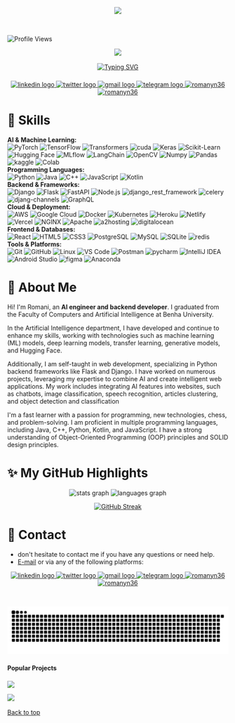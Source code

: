 <p align="center">
  <img src="https://capsule-render.vercel.app/api?type=waving&color=gradient&height=100&section=header"/>
</p>

<br>

![Profile Views](https://komarev.com/ghpvc/?username=romanyn36&color=blue)

<div align="center">
  <img height="200" src="https://upload.wikimedia.org/wikipedia/en/e/e7/Steve_%28Minecraft%29.png?20220417165835"  />
</div>

<div align="center">
  
[![Typing SVG](https://readme-typing-svg.demolab.com?font=Fira+Code&duration=2000&pause=1000&color=F7136E&center=true&vCenter=true&multiline=true&width=435&height=100&lines=hello+I'm+Romani;I'm+AI+Engnieer+)](https://git.io/typing-svg)

</div>

###

<div align="center">
  <a href="https://www.linkedin.com/in/romaninasrat/" target="_blank">
    <img src="https://raw.githubusercontent.com/maurodesouza/profile-readme-generator/master/src/assets/icons/social/linkedin/default.svg" width="52" height="40" alt="linkedin logo"  />
  </a>
  <a href="https://x.com/RomaniNasrat" target="_blank">
    <img src="https://raw.githubusercontent.com/maurodesouza/profile-readme-generator/master/src/assets/icons/social/twitter/default.svg" width="52" height="40" alt="twitter logo"  />
  </a>
  <a href="romani.nasrat@gmail.com" target="_blank">
    <img src="https://raw.githubusercontent.com/maurodesouza/profile-readme-generator/master/src/assets/icons/social/gmail/default.svg" width="52" height="40" alt="gmail logo"  />
  </a>
  <a href="https://t.me/romanyn36" target="_blank">
    <img src="https://raw.githubusercontent.com/maurodesouza/profile-readme-generator/master/src/assets/icons/social/telegram/default.svg" width="52" height="40" alt="telegram logo"  />
  </a>
  <a href="https://github.com/romanyn36" target="blank"><img  src="https://raw.githubusercontent.com/rahuldkjain/github-profile-readme-generator/master/src/images/icons/Social/github.svg" alt="romanyn36" height="40" width="52" /></a>
   <a href="https://kaggle.com/romanyn36" target="blank"><img src="https://raw.githubusercontent.com/rahuldkjain/github-profile-readme-generator/master/src/images/icons/Social/kaggle.svg" alt="romanyn36" height="40" width="52" /></a>


</div>

###



<!-- <a href="https://www.buymeacoffee.com/romanyn36" target="_blank" style="display: inline-block;">
    <img src="https://img.shields.io/badge/Donate-Buy%20Me%20A%20Coffee-orange.svg?style=flat-square&logo=buymeacoffee" align="center"/>
  </a> -->
  









# :rocket: Skills ##
<p align="left">
  <div align="left">
    <strong>AI & Machine Learning:</strong><br>
    <img src="https://img.shields.io/badge/PyTorch-EE4C2C?logo=pytorch&logoColor=white" height="25" alt="PyTorch" />
    <img src="https://img.shields.io/badge/TensorFlow-FF6F00?logo=tensorflow&logoColor=white" height="25" alt="TensorFlow" />
    <img src="https://img.shields.io/badge/Transformers-FF6F00?logo=transformers&logoColor=white" height="25" alt="Transformers" />
    <img src="https://img.shields.io/badge/cuda-76B900?logo=nvidia&logoColor=white" height="25" alt="cuda" />
    <img src="https://img.shields.io/badge/Keras-D00000?logo=keras&logoColor=white" height="25" alt="Keras" />
    <img src="https://img.shields.io/badge/Scikit_Learn-F7931E?logo=scikit-learn&logoColor=white" height="25" alt="Scikit-Learn" />
    <img src="https://img.shields.io/badge/Hugging_Face-FFD21E?logo=huggingface&logoColor=black" height="25" alt="Hugging Face" />
    <img src="https://img.shields.io/badge/MLflow-0194E2?logo=mlflow&logoColor=white" height="25" alt="MLflow" />
    <img src="https://img.shields.io/badge/LangChain-000000?logo=langchain&logoColor=white" height="25" alt="LangChain" />
    <img src="https://img.shields.io/badge/OpenCV-5C3EE8?logo=opencv&logoColor=white" height="25" alt="OpenCV" />
    <img src="https://img.shields.io/badge/Numpy-013243?logo=numpy&logoColor=white" height="25" alt="Numpy" />
    <img src="https://img.shields.io/badge/Pandas-150458?logo=pandas&logoColor=white" height="25" alt="Pandas" />
    <img src="https://img.shields.io/badge/kaggle-20BEFF?logo=kaggle&logoColor=white" height="25" alt="kaggle" />
    <img src="https://img.shields.io/badge/Colab-F9AB00?logo=google-colab&logoColor=white" height="25" alt="Colab" />
  </div>

  <div align="left">
    <strong>Programming Languages:</strong><br>
    <img src="https://img.shields.io/badge/Python-3776AB?logo=python&logoColor=white" height="25" alt="Python" />
    <img src="https://img.shields.io/badge/Java-007396?logo=java&logoColor=white" height="25" alt="Java" />
    <img src="https://img.shields.io/badge/C++-00599C?logo=c%2B%2B&logoColor=white" height="25" alt="C++" />
    <img src="https://img.shields.io/badge/JavaScript-F7DF1E?logo=javascript&logoColor=black" height="25" alt="JavaScript" />
    <img src="https://img.shields.io/badge/Kotlin-7F52FF?logo=kotlin&logoColor=white" height="25" alt="Kotlin" />
  </div>

  <div align="left">
    <strong>Backend & Frameworks:</strong><br>
    <img src="https://img.shields.io/badge/Django-092E20?logo=django&logoColor=white" height="25" alt="Django" />
    <img src="https://img.shields.io/badge/Flask-000000?logo=flask&logoColor=white" height="25" alt="Flask" />
    <img src="https://img.shields.io/badge/FastAPI-009688?logo=fastapi&logoColor=white" height="25" alt="FastAPI" />
    <img src="https://img.shields.io/badge/Node.js-339933?logo=node.js&logoColor=white" height="25" alt="Node.js" />
    <img src="https://img.shields.io/badge/django_rest_framework-092E20?logo=django&logoColor=white" height="25" alt="django_rest_framework" />
    <img src="https://img.shields.io/badge/celery-37814A?logo=celery&logoColor=white" height="25" alt="celery" />
    <img src="https://img.shields.io/badge/djang-channels-092E20?logo=django&logoColor=white" height="25" alt="djang-channels" />
    <img src="https://img.shields.io/badge/GraphQL-E10098?logo=graphql&logoColor=white" height="25" alt="GraphQL" />
  </div>
  <div align="left">
    <strong>Cloud & Deployment:</strong><br>
    <img src="https://img.shields.io/badge/AWS-232F3E?logo=amazon-aws&logoColor=white" height="25" alt="AWS" />
    <img src="https://img.shields.io/badge/Google_Cloud-4285F4?logo=google-cloud&logoColor=white" height="25" alt="Google Cloud" />
    <img src="https://img.shields.io/badge/Docker-2496ED?logo=docker&logoColor=white" height="25" alt="Docker" />
    <img src="https://img.shields.io/badge/Kubernetes-326CE5?logo=kubernetes&logoColor=white" height="25" alt="Kubernetes" />
    <img src="https://img.shields.io/badge/Heroku-430098?logo=heroku&logoColor=white" height="25" alt="Heroku" />
    <img src="https://img.shields.io/badge/Netlify-00C7B7?logo=netlify&logoColor=white" height="25" alt="Netlify" />
    <img src="https://img.shields.io/badge/Vercel-000000?logo=vercel&logoColor=white" height="25" alt="Vercel" />
    <img src="https://img.shields.io/badge/NGINX-009639?logo=nginx&logoColor=white" height="25" alt="NGINX" />
    <img src="https://img.shields.io/badge/Apache-D22128?logo=apache&logoColor=white" height="25" alt="Apache" />
    <img src="https://img.shields.io/badge/a2hosting-00A2FF?logo=a2hosting&logoColor=white" height="25" alt="a2hosting" />
    <img src="https://img.shields.io/badge/digitalocean-0080FF?logo=digitalocean&logoColor=white" height="25" alt="digitalocean" />
  
  </div>

  <div align="left">
    <strong>Frontend & Databases:</strong><br>
    <img src="https://img.shields.io/badge/React-61DAFB?logo=react&logoColor=black" height="25" alt="React" />
    <img src="https://img.shields.io/badge/HTML5-E34F26?logo=html5&logoColor=white" height="25" alt="HTML5" />
    <img src="https://img.shields.io/badge/CSS3-1572B6?logo=css3&logoColor=white" height="25" alt="CSS3" />
    <img src="https://img.shields.io/badge/PostgreSQL-4169E1?logo=postgresql&logoColor=white" height="25" alt="PostgreSQL" />
    <img src="https://img.shields.io/badge/MySQL-4479A1?logo=mysql&logoColor=white" height="25" alt="MySQL" />
    <img src="https://img.shields.io/badge/SQLite-003B57?logo=sqlite&logoColor=white" height="25" alt="SQLite" />
    <img src="https://img.shields.io/badge/redis-DC382D?logo=redis&logoColor=white" height="25" alt="redis" />
  </div>

  <div align="left">
    <strong>Tools & Platforms:</strong><br>
    <img src="https://img.shields.io/badge/Git-F05032?logo=git&logoColor=white" height="25" alt="Git" />
    <img src="https://img.shields.io/badge/GitHub-181717?logo=github&logoColor=white" height="25" alt="GitHub" />
    <img src="https://img.shields.io/badge/Linux-FCC624?logo=linux&logoColor=black" height="25" alt="Linux" />
    <img src="https://img.shields.io/badge/VS_Code-007ACC?logo=visual-studio-code&logoColor=white" height="25" alt="VS Code" />
    <img src="https://img.shields.io/badge/Postman-FF6C37?logo=postman&logoColor=white" height="25" alt="Postman" />
    <img src="https://img.shields.io/badge/pycharm-000000?logo=pycharm&logoColor=white" height="25" alt="pycharm" />
    <img src="https://img.shields.io/badge/IntelliJ_IDEA-000000?logo=intellij-idea&logoColor=white" height="25" alt="IntelliJ IDEA" />
    <img src="https://img.shields.io/badge/Android_Studio-3DDC84?logo=android-studio&logoColor=white" height="25" alt="Android Studio" />
    <img src="https://img.shields.io/badge/figma-F24E1E?logo=figma&logoColor=white" height="25" alt="figma" />
    <img src="https://img.shields.io/badge/Anaconda-44A833?logo=anaconda&logoColor=white" height="25" alt="Anaconda" />
  </div>
</p>

<!-- &perline=10 -->


# :dart: About Me 
<p>
Hi! I'm Romani, an <b>AI engineer and backend developer</b>. I graduated from the Faculty of Computers and Artificial Intelligence at Benha University.

In the Artificial Intelligence department, I have developed and continue to enhance my skills, working with technologies such as machine learning (ML) models, deep learning models, transfer learning, generative models, and Hugging Face.

Additionally, I am self-taught in web development, specializing in Python backend frameworks like Flask and Django. I have worked on numerous projects, leveraging my expertise to combine AI and create intelligent web applications. My work includes integrating AI features into websites, such as chatbots, image classification, speech recognition, articles clustering, and object detection and classification

I'm a fast learner with a passion for programming, new technologies, chess, and problem-solving.
I am proficient in multiple programming languages, including Java, C++, Python, Kotlin, and JavaScript. I have a strong understanding of Object-Oriented Programming (OOP) principles and SOLID design principles.


</p>







# :sparkles: My GitHub Highlights


<div align="center">
  <img src="https://github-readme-stats.vercel.app/api?username=romanyn36&hide_title=false&hide_rank=false&show_icons=true&include_all_commits=true&count_private=true&disable_animations=false&theme=dracula&locale=en&hide_border=false&order=1" height="150" alt="stats graph"  />
  <img src="https://github-readme-stats.vercel.app/api/top-langs?username=romanyn36&locale=en&hide_title=false&layout=compact&card_width=320&langs_count=5&theme=dracula&hide_border=false&order=2" height="150" alt="languages graph"  />
  
<a href=""><img src="https://streak-stats.demolab.com/?user=romanyn36" alt="GitHub Streak" /></a>
</div>

	








<!-- ## 📊 Leetcode Stats
![LeetCode Stats](https://leetcard.jacoblin.cool/romanyn36?theme=light&font=Marvel) -->





# :email: Contact ##

- don't hesitate to contact me if you have any questions or need help.
- [E-mail](mailto:romani.nasrat@gmail.com) or via any of the following platforms:
<p align="center">
 
<div align="center">
  <a href="https://www.linkedin.com/in/romaninasrat/" target="_blank">
    <img src="https://raw.githubusercontent.com/maurodesouza/profile-readme-generator/master/src/assets/icons/social/linkedin/default.svg" width="52" height="40" alt="linkedin logo"  />
  </a>
  <a href="https://x.com/RomaniNasrat" target="_blank">
    <img src="https://raw.githubusercontent.com/maurodesouza/profile-readme-generator/master/src/assets/icons/social/twitter/default.svg" width="52" height="40" alt="twitter logo"  />
  </a>
  <a href="mailto:romani.nasrat@gmail.com" target="_blank">
    <img src="https://raw.githubusercontent.com/maurodesouza/profile-readme-generator/master/src/assets/icons/social/gmail/default.svg" width="52" height="40" alt="gmail logo"  />
  </a>
  <a href="https://t.me/romanyn36" target="_blank">
    <img src="https://raw.githubusercontent.com/maurodesouza/profile-readme-generator/master/src/assets/icons/social/telegram/default.svg" width="52" height="40" alt="telegram logo"  />
  </a>
  <a href="https://github.com/romanyn36" target="blank"><img  src="https://raw.githubusercontent.com/rahuldkjain/github-profile-readme-generator/master/src/images/icons/Social/github.svg" alt="romanyn36" height="40" width="52" /></a>
   <a href="https://kaggle.com/romanyn36" target="blank"><img src="https://raw.githubusercontent.com/rahuldkjain/github-profile-readme-generator/master/src/images/icons/Social/kaggle.svg" alt="romanyn36" height="40" width="52" /></a>


</div>

<!-- <a href="https://www.buymeacoffee.com/romanyn36" target="_blank" style="display: inline-block;">
    <img src="https://img.shields.io/badge/Donate-Buy%20Me%20A%20Coffee-orange.svg?style=flat-square&logo=buymeacoffee" align="center"/>
  </a> -->
  
</p>

&#xa0;

<img src="https://raw.githubusercontent.com/romanyn36/romanyn36/output/snake.svg" alt="Snake animation" />

#### Popular Projects
<a href="https://github.com/romanyn36/Catch-The-AI">

  <img align="center" src="https://github-readme-stats.anuraghazra1.vercel.app/api/pin/?username=romanyn36&repo=Catch-The-AI&theme=onedark"/>
</a>    

<p align="left">
  <img src="https://capsule-render.vercel.app/api?type=waving&color=gradient&height=100&section=footer"/>
</p>

<a href="#top">Back to top</a>